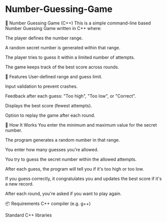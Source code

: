 # Number-Guessing-Game
🎯 Number Guessing Game (C++)
This is a simple command-line based Number Guessing Game written in C++ where:

The player defines the number range.

A random secret number is generated within that range.

The player tries to guess it within a limited number of attempts.

The game keeps track of the best score across rounds.

🚀 Features
User-defined range and guess limit.

Input validation to prevent crashes.

Feedback after each guess: "Too high", "Too low", or "Correct".

Displays the best score (fewest attempts).

Option to replay the game after each round.

🧠 How It Works
You enter the minimum and maximum value for the secret number.

The program generates a random number in that range.

You enter how many guesses you're allowed.

You try to guess the secret number within the allowed attempts.

After each guess, the program will tell you if it's too high or too low.

If you guess correctly, it congratulates you and updates the best score if it's a new record.

After each round, you're asked if you want to play again.

📦 Requirements
C++ compiler (e.g. g++)

Standard C++ libraries